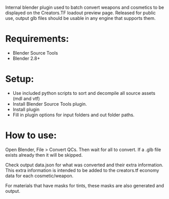 Internal blender plugin used to batch convert weapons and cosmetics to be displayed on the Creators.TF loadout preview page.
Released for public use, output glb files should be usable in any engine that supports them.

# Requirements:
- Blender Source Tools
- Blender 2.8+

# Setup:
- Use included python scripts to sort and decompile all source assets (mdl and vtf)
- Install Blender Source Tools plugin.
- Install plugin
- Fill in plugin options for input folders and out folder paths.

# How to use:
Open Blender, File > Convert QCs.
Then wait for all to convert. If a .glb file exists already then it will be skipped.

Check output data.json for what was converted and their extra information. This extra information is intended to be added to the creators.tf economy data for each cosmetic/weapon.

For materials that have masks for tints, these masks are also generated and output.
